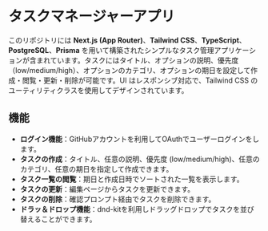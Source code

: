 # タスクマネージャーアプリ

このリポジトリには **Next.js (App Router)**、**Tailwind CSS**、**TypeScript**、**PostgreSQL**、**Prisma** を用いて構築されたシンプルなタスク管理アプリケーションが含まれています。タスクにはタイトル、オプションの説明、優先度（low/medium/high）、オプションのカテゴリ、オプションの期日を設定して作成・閲覧・更新・削除が可能です。UI はレスポンシブ対応で、Tailwind CSS のユーティリティクラスを使用してデザインされています。

## 機能
- **ログイン機能**：GitHubアカウントを利用してOAuthでユーザーログインをします。  
- **タスクの作成**：タイトル、任意の説明、優先度 (low/medium/high)、任意のカテゴリ、任意の期日を指定して作成できます。  
- **タスク一覧の閲覧**：期日と作成日時でソートされた一覧を表示します。  
- **タスクの更新**：編集ページからタスクを更新できます。  
- **タスクの削除**：確認プロンプト経由でタスクを削除できます。
- **ドラッ＆ドロップ機能**：dnd-kitを利用しドラッグドロップでタスクを並び替えることができます。
